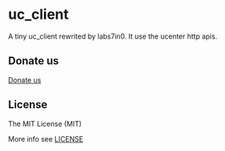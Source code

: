 uc_client
===

A tiny uc_client rewrited by labs7in0. It use the ucenter http apis.

## Donate us

[Donate us](https://7in0.me/#donate)

## License
 The MIT License (MIT)

 More info see [LICENSE](LICENSE)
